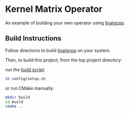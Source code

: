 # Kernel Matrix Operator

An example of building your own operator using [linalgcpp](https://github.com/gelever/linalgcpp).

## Build Instructions
Follow directions to build  [linalgcpp](https://github.com/gelever/linalgcpp) on your system.

Then, to build this project, from the top project directory:

run the [build script](config/setup.sh):
``` sh
sh config/setup.sh 
```
or run CMake manually:
```sh
mkdir build
cd build
cmake ..
```
